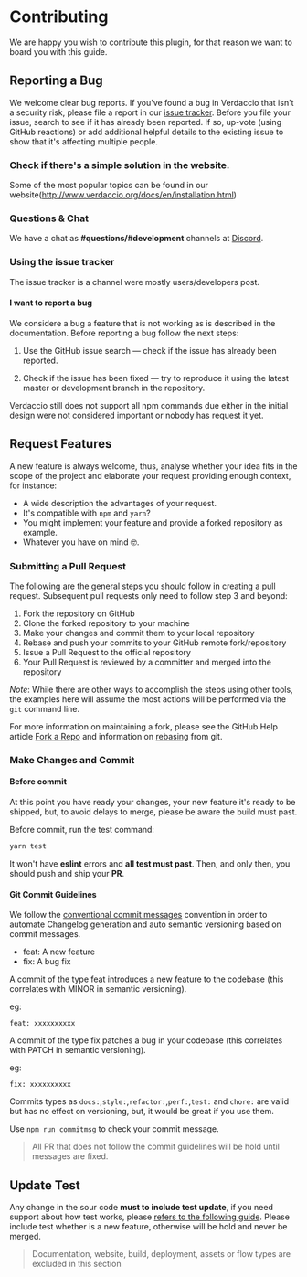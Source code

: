 # Contributing

We are happy you wish to contribute this plugin, for that reason we want to board you with this guide.

## Reporting a Bug

We welcome clear bug reports. If you've found a bug in Verdaccio that isn't a security risk, please file a report in our [issue tracker](https://github.com/verdaccio/verdaccio-auth-memory/issues). Before you file your issue, search to see if it has already been reported. If so, up-vote (using GitHub reactions) or add additional helpful details to the existing issue to show that it's affecting multiple people.

### Check if there's a simple solution in the website.

Some of the most popular topics can be found in our website(http://www.verdaccio.org/docs/en/installation.html)

### Questions & Chat

We have a chat as **#questions/#development** channels at  [Discord](https://discord.gg/AwXRqPD).

### Using the issue tracker

The issue tracker is a channel were mostly users/developers post.

#### I want to report a bug

We considere a bug a feature that is not working as is described in the documentation. Before reporting a bug follow the next steps:

1. Use the GitHub issue search — check if the issue has already been reported.

2. Check if the issue has been fixed — try to reproduce it using the latest master or development branch in the repository.

Verdaccio still does not support all npm commands due either in the initial design were not considered important or nobody has request it yet.

## Request Features

A new feature is always welcome, thus, analyse whether your idea fits in the scope of the project and elaborate your request providing enough context, for instance:

* A wide description the advantages of your request.
* It's compatible with `npm` and `yarn`?
* You might implement your feature and provide a forked repository as example.
* Whatever you have on mind 🤓.

### Submitting a Pull Request
The following are the general steps you should follow in creating a pull request.  Subsequent pull requests only need
to follow step 3 and beyond:

1. Fork the repository on GitHub
2. Clone the forked repository to your machine
3. Make your changes and commit them to your local repository
4. Rebase and push your commits to your GitHub remote fork/repository
5. Issue a Pull Request to the official repository
6. Your Pull Request is reviewed by a committer and merged into the repository

*Note*: While there are other ways to accomplish the steps using other tools, the examples here will assume the most
actions will be performed via the `git` command line.

For more information on maintaining a fork, please see the GitHub Help article [Fork a Repo](https://help.github.com/articles/fork-a-repo/) and information on
[rebasing](https://git-scm.com/book/en/v2/Git-Branching-Rebasing) from git.

### Make Changes and Commit

#### Before commit

At this point you have ready your changes, your new feature it's ready to be shipped, but, to avoid delays to merge, please be aware the build must past.

Before commit, run the test command:

```bash
yarn test
```
It won't have **eslint** errors and **all test must past**. Then, and only then, you should push and ship your **PR**.

#### Git Commit Guidelines

We follow the [conventional commit messages](https://conventionalcommits.org/) convention in order to automate Changelog generation and auto semantic versioning based on commit messages.

* feat: A new feature
* fix: A bug fix

A commit of the type feat introduces a new feature to the codebase (this correlates with MINOR in semantic versioning).

eg:
```
feat: xxxxxxxxxx
````

A commit of the type fix patches a bug in your codebase (this correlates with PATCH in semantic versioning).

eg:
```
fix: xxxxxxxxxx
````

Commits types as `docs:`,`style:`,`refactor:`,`perf:`,`test:` and `chore:` are valid but has no effect on versioning, but, it would be great if you use them.

Use `npm run commitmsg` to check your commit message.

> All PR that does not follow the commit guidelines will be hold until messages are fixed.

## Update Test

Any change in the sour code **must to include test update**, if you need support about how test works, please [refers to the following guide](https://github.com/verdaccio/verdaccio/wiki/Running-and-Debugging-tests). Please include test whether is a new feature, otherwise will be hold and never be merged.

> Documentation, website, build, deployment, assets  or flow types are excluded in this section